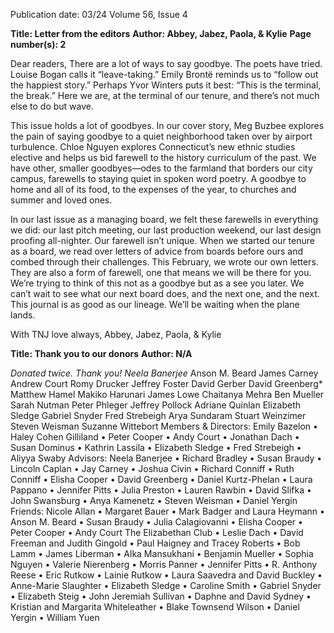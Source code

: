 Publication date: 03/24
Volume 56, Issue 4

**Title: Letter from the editors**
**Author: Abbey, Jabez, Paola, & Kylie**
**Page number(s): 2**

Dear readers,
There are a lot of ways to say goodbye. The poets have tried. Louise Bogan 
calls it “leave-taking.” Emily Brontë reminds us to “follow out the happiest 
story.” Perhaps Yvor Winters puts it best: “This is the terminal, the break.” 
Here we are, at the terminal of our tenure, and there’s not much else to do 
but wave.

This issue holds a lot of goodbyes. In our cover story, Meg Buzbee explores 
the pain of saying goodbye to a quiet neighborhood taken over by airport 
turbulence. Chloe Nguyen explores Connecticut’s new ethnic studies elective 
and helps us bid farewell to the history curriculum of the past. We have 
other, smaller goodbyes—odes to the farmland that borders our city campus, 
farewells to staying quiet in spoken word poetry. A goodbye to home and all 
of its food, to the expenses of the year, to churches and summer and loved 
ones.

In our last issue as a managing board, we felt these farewells in everything 
we did: our last pitch meeting, our last production weekend, our last design 
proofing all-nighter. Our farewell isn’t unique. When we started our tenure 
as a board, we read over letters of advice from boards before ours and 
combed through their challenges. This February, we wrote our own letters. 
They are also a form of farewell, one that means we will be there for you. 
We’re trying to think of this not as a goodbye but as a see you later. We can’t 
wait to see what our next board does, and the next one, and the next. This 
journal is as good as our lineage. We’ll be waiting when the plane lands.

With TNJ love always,
Abbey, Jabez, Paola, & Kylie


**Title: Thank you to our donors**
**Author: N/A**

*Donated twice. Thank you!
Neela Banerjee*
Anson M. Beard
James Carney
Andrew Court 
Romy Drucker 
Jeffrey Foster 
David Gerber 
David Greenberg* 
Matthew Hamel
Makiko Harunari 
James Lowe 
Chaitanya Mehra
Ben Mueller 
Sarah Nutman 
Peter Phleger 
Jeffrey Pollock
Adriane Quinlan 
Elizabeth Sledge 
Gabriel Snyder 
Fred Strebeigh 
Arya Sundaram
Stuart Weinzimer
Steven Weisman 
Suzanne Wittebort
Members & Directors: Emily Bazelon • Haley Cohen 
Gilliland • Peter Cooper • Andy Court • Jonathan Dach • 
Susan Dominus • Kathrin Lassila • Elizabeth Sledge • Fred 
Strebeigh • Aliyya Swaby
Advisors: Neela Banerjee • Richard Bradley • Susan 
Braudy • Lincoln Caplan • Jay Carney • Joshua Civin • 
Richard Conniff • Ruth Conniff • Elisha Cooper • David 
Greenberg • Daniel Kurtz-Phelan • Laura Pappano • 
Jennifer Pitts • Julia Preston • Lauren Rawbin • David 
Slifka • John Swansburg • Anya Kamenetz • Steven 
Weisman • Daniel Yergin
Friends: Nicole Allan • Margaret Bauer • Mark Badger and 
Laura Heymann • Anson M. Beard • Susan Braudy • Julia 
Calagiovanni • Elisha Cooper • Peter Cooper • Andy 
Court The Elizabethan Club • Leslie Dach • David 
Freeman and Judith Gingold • Paul Haigney and 
Tracey Roberts • Bob Lamm • James Liberman • Alka 
Mansukhani • Benjamin Mueller • Sophia Nguyen • 
Valerie Nierenberg • Morris Panner • Jennifer Pitts • R. 
Anthony Reese • Eric Rutkow • Lainie Rutkow • Laura 
Saavedra and David Buckley • Anne-Marie Slaughter • 
Elizabeth Sledge • Caroline Smith • Gabriel Snyder • 
Elizabeth Steig • John Jeremiah Sullivan • Daphne and 
David Sydney • Kristian and Margarita Whiteleather • 
Blake Townsend Wilson • Daniel Yergin • William Yuen